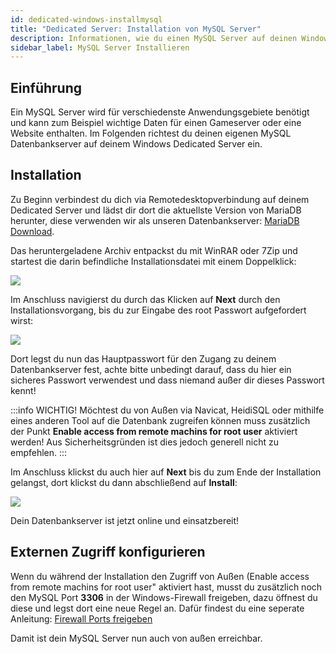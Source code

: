 ```yaml
---
id: dedicated-windows-installmysql
title: "Dedicated Server: Installation von MySQL Server"
description: Informationen, wie du einen MySQL Server auf deinen Windows Server von ZAP-Hosting installieren und einrichten kannst - ZAP-Hosting.com Dokumentation
sidebar_label: MySQL Server Installieren
---
```


## Einführung

Ein MySQL Server wird für verschiedenste Anwendungsgebiete benötigt und kann zum Beispiel wichtige Daten für einen Gameserver oder eine Website enthalten.
Im Folgenden richtest du deinen eigenen MySQL Datenbankserver auf deinem Windows Dedicated Server ein.


## Installation

Zu Beginn verbindest du dich via Remotedesktopverbindung auf deinem Dedicated Server und lädst dir dort die
aktuellste Version von MariaDB herunter, diese verwenden wir als unseren Datenbankserver: [MariaDB Download](https://native-network.net/downloads/download/895/).

Das heruntergeladene Archiv entpackst du mit WinRAR oder 7Zip und startest die darin befindliche Installationsdatei mit einem Doppelklick: 

![](https://user-images.githubusercontent.com/61839701/166200051-bfd13072-ba5e-4013-a927-a9c848897976.png)

Im Anschluss navigierst du durch das Klicken auf **Next** durch den Installationsvorgang, bis du zur Eingabe des root Passwort aufgefordert wirst:

![](https://user-images.githubusercontent.com/61839701/166200079-25b262be-a90b-45e6-8361-95956c204381.png)

Dort legst du nun das Hauptpasswort für den Zugang zu deinem Datenbankserver fest, achte bitte unbedingt darauf, dass du hier ein sicheres Passwort verwendest und dass niemand außer dir dieses Passwort kennt!

:::info
WICHTIG! Möchtest du von Außen via Navicat, HeidiSQL oder mithilfe eines anderen Tool auf die Datenbank zugreifen können muss zusätzlich der Punkt **Enable access from remote machins for root user** aktiviert werden! Aus Sicherheitsgründen ist dies jedoch generell nicht zu empfehlen.
:::

Im Anschluss klickst du auch hier auf **Next** bis du zum Ende der Installation gelangst, dort klickst du dann abschließend auf **Install**:

![](https://user-images.githubusercontent.com/61839701/166200095-9d3ae478-42a3-4ef7-91f7-10adf549148a.png)

Dein Datenbankserver ist jetzt online und einsatzbereit!

## Externen Zugriff konfigurieren

Wenn du während der Installation den Zugriff von Außen (Enable access from remote machins for root user" aktiviert hast, musst du zusätzlich noch den MySQL Port **3306** in der Windows-Firewall freigeben, dazu öffnest du diese und legst dort eine neue Regel an.
Dafür findest du eine seperate Anleitung: [Firewall Ports freigeben](vserver-windows-port.md)


Damit ist dein MySQL Server nun auch von außen erreichbar. 
